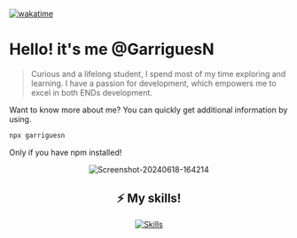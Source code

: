 [![wakatime](https://wakatime.com/badge/user/9b93daef-11b4-4335-ab2c-b032ba3a0b28.svg)](https://wakatime.com/@9b93daef-11b4-4335-ab2c-b032ba3a0b28)
# Hello! it's me @GarriguesN


> Curious and a lifelong student, I spend most of my time exploring and learning. I have a passion for development, which empowers me to excel in both ENDs development.

Want to know more about me? You can quickly get additional information by using. 
```bash
npx garriguesn
```
Only if you have npm installed!
<p align="center">
<img src="https://i.ibb.co/vDkcntM/Screenshot-20240618-164214.png" alt="Screenshot-20240618-164214" border="0">
</p>

<h2 align="center">⚡ My skills!</h2>

<p align="center">
  <a href="https://skillicons.dev">
    <img src="https://skillicons.dev/icons?i=php,larave,js,vue,java,docker,mysql,git,tailwind" alt="Skills" />
  </a>
</p>
